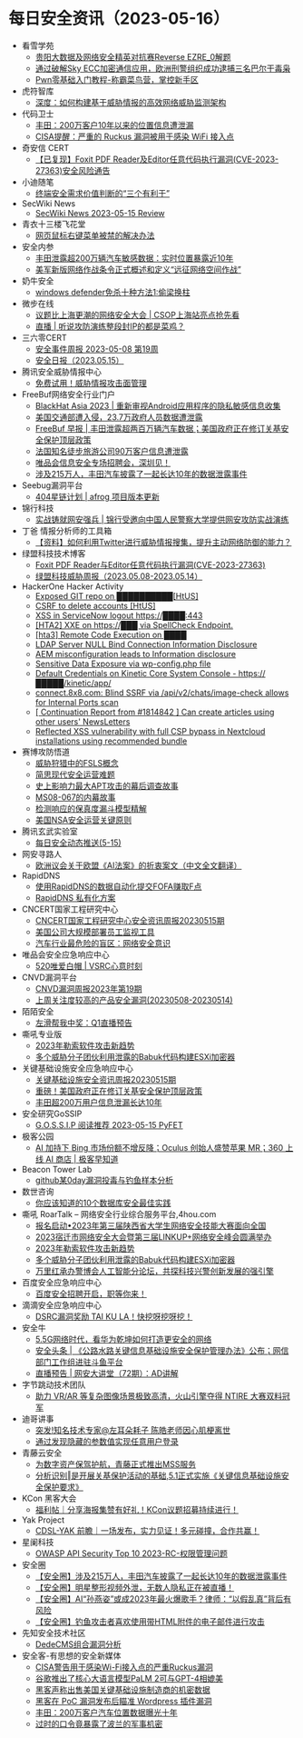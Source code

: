 # 每日安全资讯（2023-05-16）

- 看雪学苑
  - [贵阳大数据及网络安全精英对抗赛Reverse EZRE_0解题](https://mp.weixin.qq.com/s?__biz=MjM5NTc2MDYxMw==&mid=2458504494&idx=1&sn=2a76d7229f72d3aa2333ffdeaa7621ea&chksm=b18efda486f974b2a7fa1d5b94664c52c3a2052dbe68c441db8767c7ba6439a29abb7221beb4&scene=58&subscene=0#rd)
  - [通过破解Sky ECC加密通信应用，欧洲刑警组织成功逮捕三名巴尔干毒枭](https://mp.weixin.qq.com/s?__biz=MjM5NTc2MDYxMw==&mid=2458504494&idx=2&sn=c437134514a47ba6e04da8516a7d9073&chksm=b18efda486f974b20f0a24d425f156b94fdc646e6ec5635ea4007842c84c85fc8965a585737d&scene=58&subscene=0#rd)
  - [Pwn零基础入门教程-称霸菜鸟营，掌控新手区](https://mp.weixin.qq.com/s?__biz=MjM5NTc2MDYxMw==&mid=2458504494&idx=3&sn=172dad94f4a36d14a8ab13ebf7e113be&chksm=b18efda486f974b2faa92deba40e38b8ab0385c0aa5e417fcb2633e7dab85e5275bfb8cb3445&scene=58&subscene=0#rd)
- 虎符智库
  - [深度：如何构建基于威胁情报的高效网络威胁监测架构](https://mp.weixin.qq.com/s?__biz=MzIwNjYwMTMyNQ==&mid=2247489150&idx=1&sn=211b2401ee241defbe40e103d6df7d3f&chksm=971e7b7ca069f26a769bc605ef9733d2a1c8b62147a7ee15f760c956ede59ee5c07a5e38a894&scene=58&subscene=0#rd)
- 代码卫士
  - [丰田：200万客户10年以来的位置信息遭泄漏](https://mp.weixin.qq.com/s?__biz=MzI2NTg4OTc5Nw==&mid=2247516487&idx=1&sn=f4efa012077f32dc69c0f1df81f9b8ef&chksm=ea94b02ddde3393b2f35f3f52225ad056e88c629ef47571ab1250ed7296704566558e6bd24f6&scene=58&subscene=0#rd)
  - [CISA提醒：严重的 Ruckus 漏洞被用于感染 WiFi 接入点](https://mp.weixin.qq.com/s?__biz=MzI2NTg4OTc5Nw==&mid=2247516487&idx=2&sn=a0bd3a1e5ae0747b856ff42a50636fa1&chksm=ea94b02ddde3393b8a0a1ef90ddb1b3ee7f686b99ca6be0fbe36815c0c1d139cd46fda753f61&scene=58&subscene=0#rd)
- 奇安信 CERT
  - [【已复现】Foxit PDF Reader及Editor任意代码执行漏洞(CVE-2023-27363)安全风险通告](https://mp.weixin.qq.com/s?__biz=MzU5NDgxODU1MQ==&mid=2247498568&idx=1&sn=01741813c0e3733a78dd83b0886f6256&chksm=fe79dfd0c90e56c66466aaf9ad2a47a2f3cba5017b36136ac387f49e6bfdc11a4aceacb2d91d&scene=58&subscene=0#rd)
- 小迪随笔
  - [终端安全需求价值判断的“三个有利于”](https://mp.weixin.qq.com/s?__biz=MzAxMjIyNDE4Mg==&mid=2651759216&idx=1&sn=6fa78de1779119bb3cf99b793d04925b&chksm=804f11a9b73898bf6749059973b7a90d36d82430fb5c89274ac72a502ed1cd333ac706b97012&scene=58&subscene=0#rd)
- SecWiki News
  - [SecWiki News 2023-05-15 Review](http://www.sec-wiki.com/?2023-05-15)
- 青衣十三楼飞花堂
  - [网页鼠标右键菜单被禁的解决办法](https://mp.weixin.qq.com/s?__biz=MzUzMjQyMDE3Ng==&mid=2247486631&idx=1&sn=61f9dd070e8525957c1fd801a4ba38e3&chksm=fab2cf98cdc5468e4e556614fce43a075ae4d409b4597d5b5e164f9a26a7b78824f8aa6534cc&scene=58&subscene=0#rd)
- 安全内参
  - [丰田泄露超200万辆汽车敏感数据：实时位置暴露近10年](https://mp.weixin.qq.com/s?__biz=MzI4NDY2MDMwMw==&mid=2247508628&idx=1&sn=955f2615fbe78c268f548d25007dad57&chksm=ebfae5b4dc8d6ca2c8d7a1c0f3e89efcbdb964cd80ea492ac4aa41d33ddce39213afb0f4b9b1&scene=58&subscene=0#rd)
  - [美军新版网络作战条令正式概述和定义“远征网络空间作战”](https://mp.weixin.qq.com/s?__biz=MzI4NDY2MDMwMw==&mid=2247508628&idx=2&sn=9412b4c8e6ac0b6baa68f06a25f50b84&chksm=ebfae5b4dc8d6ca266b39b9ccad67563c28d90dea9c2c818657d86f803300a86061df1f6ef2d&scene=58&subscene=0#rd)
- 奶牛安全
  - [windows defender免杀十种方法1:偷梁换柱](https://mp.weixin.qq.com/s?__biz=MzU4NjY0NTExNA==&mid=2247489446&idx=1&sn=bad5a51ce871654586c685628bd0d824&chksm=fdf97cb3ca8ef5a53eb581430b7680465e48828400ff03828aa5fcc9f5cc08650e9688a59b22&scene=58&subscene=0#rd)
- 微步在线
  - [议题比上海更潮的网络安全大会 | CSOP上海站亮点抢先看](https://mp.weixin.qq.com/s?__biz=MzI5NjA0NjI5MQ==&mid=2650177144&idx=1&sn=15ac54c2831fc98ed453172a7678f246&chksm=f44885c4c33f0cd2a5777cb8e88536b5356741ab169995c1bc498e136aa6101db78c507a831a&scene=58&subscene=0#rd)
  - [直播 | 听说攻防演练整段封IP的都是菜鸡？](https://mp.weixin.qq.com/s?__biz=MzI5NjA0NjI5MQ==&mid=2650177144&idx=2&sn=585763158b0dcdaa70b764e5b6855360&chksm=f44885c4c33f0cd2688c0c9330538218f30833d03008e7057116e6e762c1a93d0c3ac5602620&scene=58&subscene=0#rd)
- 三六零CERT
  - [安全事件周报 2023-05-08 第19周](https://mp.weixin.qq.com/s?__biz=MzU5MjEzOTM3NA==&mid=2247492135&idx=1&sn=337431526cb28da4d5f5fffce157db7b&chksm=fe26e726c9516e3028b3b7ec9cad165de8294f8947011df15b3fae880b87546e7e182393d004&scene=58&subscene=0#rd)
  - [安全日报（2023.05.15）](https://mp.weixin.qq.com/s?__biz=MzU5MjEzOTM3NA==&mid=2247492135&idx=2&sn=f8719de0f26c52fa9ed2a5de4028bf24&chksm=fe26e726c9516e30eb948422379dfb733818b91a4db5c880fcf910655b403de6ec395cb724b6&scene=58&subscene=0#rd)
- 腾讯安全威胁情报中心
  - [免费试用！威胁情报攻击面管理](https://mp.weixin.qq.com/s?__biz=MzI5ODk3OTM1Ng==&mid=2247500847&idx=1&sn=c9a535c752b3aa099f4ce6173eda7d8f&chksm=ec9f1d5cdbe8944a8b69e71f40cba8355e1cef65f9e17814bd7c99ce072ffe78952b0a9d012d&scene=58&subscene=0#rd)
- FreeBuf网络安全行业门户
  - [BlackHat Asia 2023 | 重新审视Android应用程序的隐私敏感信息收集](https://www.freebuf.com/articles/database/366513.html)
  - [美国交通部遭入侵，23.7万政府人员数据遭泄露](https://www.freebuf.com/news/366467.html)
  - [FreeBuf 早报 | 丰田泄露超两百万辆汽车数据；美国政府正在修订关基安全保护顶层政策](https://www.freebuf.com/articles/366465.html)
  - [法国知名徒步旅游公司90万客户信息遭泄露](https://www.freebuf.com/news/366436.html)
  - [唯品会信息安全专场招聘会，深圳见！](https://www.freebuf.com/jobs/366433.html)
  - [涉及215万人，丰田汽车披露了一起长达10年的数据泄露事件](https://www.freebuf.com/news/366418.html)
- Seebug漏洞平台
  - [404星链计划 | afrog 项目版本更新](https://mp.weixin.qq.com/s?__biz=MzAxNDY2MTQ2OQ==&mid=2650968030&idx=1&sn=787c2e050f40df986968729268b1ba95&chksm=8079cdecb70e44fa8eb03ef3331978294ed64b457af236b0c202e2a5048f0743c6c09cbf84d5&scene=58&subscene=0#rd)
- 锦行科技
  - [实战铸就网安强兵 | 锦行受邀向中国人民警察大学提供网安攻防实战演练](https://mp.weixin.qq.com/s?__biz=MzIxNTQxMjQyNg==&mid=2247491507&idx=1&sn=1a466ff4a2ff7fe51033a1898beebeb9&chksm=9799e416a0ee6d007acebf413431c42bb040c4d49ecc4d31229cf3d190af1ca300dffc9bb37a&scene=58&subscene=0#rd)
- 丁爸 情报分析师的工具箱
  - [【资料】如何利用Twitter进行威胁情报搜集，提升主动网络防御的能力？](https://mp.weixin.qq.com/s?__biz=MzI2MTE0NTE3Mw==&mid=2651136292&idx=1&sn=dbc4b2c66bdabb2e342348d39ec68fe6&chksm=f1af561ec6d8df08e4078e6761c6280278eb0e19e6ecf21bda6d86d64734c565ff0c6c4e1b4c&scene=58&subscene=0#rd)
- 绿盟科技技术博客
  - [Foxit PDF Reader与Editor任意代码执行漏洞(CVE-2023-27363)](http://blog.nsfocus.net/foxit-pdf-readercve-2023-27363/)
  - [绿盟科技威胁周报（2023.05.08-2023.05.14）](http://blog.nsfocus.net/weeklyreport202320/)
- HackerOne Hacker Activity
  - [Exposed GIT repo on ██████████[HtUS]](https://hackerone.com/reports/1629822)
  - [CSRF to delete accounts [HtUS]](https://hackerone.com/reports/1629828)
  - [XSS in ServiceNow logout https://████:443](https://hackerone.com/reports/1699855)
  - [[HTA2] XXE on https://███ via SpellCheck Endpoint.](https://hackerone.com/reports/715949)
  - [[hta3] Remote Code Execution on ████](https://hackerone.com/reports/1072832)
  - [LDAP Server NULL Bind Connection Information Disclosure](https://hackerone.com/reports/1937235)
  - [AEM misconfiguration leads to Information disclosure](https://hackerone.com/reports/1939272)
  - [Sensitive Data Exposure via wp-config.php file](https://hackerone.com/reports/1912671)
  - [Default Credentials on Kinetic Core System Console - https://█████/kinetic/app/](https://hackerone.com/reports/1938693)
  - [connect.8x8.com: Blind SSRF via /api/v2/chats/image-check allows for Internal Ports scan](https://hackerone.com/reports/1875484)
  - [[ Continuation Report from #1814842 ] Can create articles using other users' NewsLetters](https://hackerone.com/reports/1818969)
  - [Reflected XSS vulnerability with full CSP bypass in Nextcloud installations using recommended bundle](https://hackerone.com/reports/1893186)
- 赛博攻防悟道
  - [威胁狩猎中的FSLS概念](https://mp.weixin.qq.com/s?__biz=MzI1MDA1MjcxMw==&mid=2649908106&idx=1&sn=bdf63373b20c13cc5fa24f4b92c08f95&chksm=f18eea8cc6f9639af5bdd659c51b745f117071c0b2017b050c72b6d6f9478cc73de623435f0d&scene=58&subscene=0#rd)
  - [简思现代安全运营难题](https://mp.weixin.qq.com/s?__biz=MzI1MDA1MjcxMw==&mid=2649908106&idx=2&sn=7ef3b2ef5e9cce842dea2ec42127c4a3&chksm=f18eea8cc6f9639a305dc7c2e35419290f93064aa2f276413061bc4d4ae4ea01a2fba5d36d98&scene=58&subscene=0#rd)
  - [史上影响力最大APT攻击的幕后调查故事](https://mp.weixin.qq.com/s?__biz=MzI1MDA1MjcxMw==&mid=2649908106&idx=3&sn=bc880c74cb5235323aa5bf3883d3a975&chksm=f18eea8cc6f9639a661e82182434f3379cc54fa38e789dc79e6469d7db57999befb6a4f8a843&scene=58&subscene=0#rd)
  - [MS08-067的内幕故事](https://mp.weixin.qq.com/s?__biz=MzI1MDA1MjcxMw==&mid=2649908106&idx=4&sn=435830c91bb852755e9f3efa3b674c46&chksm=f18eea8cc6f9639a85af60336812287ea6e8cf46d4371e246ac734a4eceb02cd4016bd7543a9&scene=58&subscene=0#rd)
  - [检测响应的保真度漏斗模型精解](https://mp.weixin.qq.com/s?__biz=MzI1MDA1MjcxMw==&mid=2649908106&idx=5&sn=ae095324eef88834ae8c5eae68456015&chksm=f18eea8cc6f9639af3cdb92d37992b931a5dd87735ad6db532a443f559eb6479c7beb8e737ae&scene=58&subscene=0#rd)
  - [美国NSA安全运营关键原则](https://mp.weixin.qq.com/s?__biz=MzI1MDA1MjcxMw==&mid=2649908106&idx=6&sn=95c5420e29b0f46bcd16558d9c7a5463&chksm=f18eea8cc6f9639ac7499f1da2873af9ef39cc74cfcad3855e58416d95eee94852cea406cad2&scene=58&subscene=0#rd)
- 腾讯玄武实验室
  - [每日安全动态推送(5-15)](https://mp.weixin.qq.com/s?__biz=MzA5NDYyNDI0MA==&mid=2651958972&idx=1&sn=d03d67c98afc2f9ec084d00903c28495&chksm=8baece23bcd947355e978ee449c80e6a68822a2decc1601bb2aa51fdc66ff48a3e83e4667c67&scene=58&subscene=0#rd)
- 网安寻路人
  - [欧洲议会关于欧盟《AI法案》的折衷案文（中文全文翻译）](https://mp.weixin.qq.com/s?__biz=MzIxODM0NDU4MQ==&mid=2247499858&idx=1&sn=de42e65d6e2b98593de8c948428e80a1&chksm=97e97db8a09ef4aec440e6d78bcb693a285b6a60010a984e3c3f5d59c6c96d047be342bc4834&scene=58&subscene=0#rd)
- RapidDNS
  - [使用RapidDNS的数据自动化提交FOFA赚取F点](https://mp.weixin.qq.com/s?__biz=Mzg4NDU0ODMxOQ==&mid=2247485764&idx=1&sn=e024430dba242bea42c5681cfb99c73d&chksm=cfb73ef4f8c0b7e275fa1e1f55d1d6b471722e41c9805d3db40fc934e0b9ddb0a9adb16d0794&scene=58&subscene=0#rd)
  - [RapidDNS 私有化方案](https://mp.weixin.qq.com/s?__biz=Mzg4NDU0ODMxOQ==&mid=2247485764&idx=2&sn=eb4f978a5a326d10bf67ab99985b8b6d&chksm=cfb73ef4f8c0b7e25a75be073d717578e6bcc13b7f08f511d557e8d46262def33b5f28629a95&scene=58&subscene=0#rd)
- CNCERT国家工程研究中心
  - [CNCERT国家工程研究中心安全资讯周报20230515期](https://mp.weixin.qq.com/s?__biz=MzUzNDYxOTA1NA==&mid=2247536863&idx=1&sn=a335d671945b7de81038326113d6b913&chksm=fa93e61ecde46f08d5d7e3e55450f65c630512c726af73848916d3c6765efbee85b4367df723&scene=58&subscene=0#rd)
  - [美国公司大规模部署员工监视工具](https://mp.weixin.qq.com/s?__biz=MzUzNDYxOTA1NA==&mid=2247536863&idx=2&sn=1d5914d3f999ffc00c149b9e6209472a&chksm=fa93e61ecde46f08cebf824f1368fdfba2a4fa639561260b3af7e4883b1bd88be6a2f3f56a46&scene=58&subscene=0#rd)
  - [汽车行业最危险的盲区：网络安全意识](https://mp.weixin.qq.com/s?__biz=MzUzNDYxOTA1NA==&mid=2247536863&idx=3&sn=bb5876e5b4e014de882aba848ba2d07a&chksm=fa93e61ecde46f089b1111af338af5c9400f3ddb0a14b7ad7f4423e7f480c3f818558394cb56&scene=58&subscene=0#rd)
- 唯品会安全应急响应中心
  - [520唯爱白帽 | VSRC心意时刻](https://mp.weixin.qq.com/s?__biz=MzI5ODE0ODA5MQ==&mid=2652281543&idx=1&sn=7859d4d1c335906c4cd1e41822324e74&chksm=f7487353c03ffa4535798edda1f1b36a966c05f277b64b108585d47142702d58509a790c7b6d&scene=58&subscene=0#rd)
- CNVD漏洞平台
  - [CNVD漏洞周报2023年第19期](https://mp.weixin.qq.com/s?__biz=MzU3ODM2NTg2Mg==&mid=2247493344&idx=1&sn=84ce337b7d1e2cd0a14b84be1e5bb7a7&chksm=fd74d629ca035f3fab8a7140e2970a147288c415847b2afc2bb455a98cfedc3481cf876f0c1b&scene=58&subscene=0#rd)
  - [上周关注度较高的产品安全漏洞(20230508-20230514)](https://mp.weixin.qq.com/s?__biz=MzU3ODM2NTg2Mg==&mid=2247493344&idx=2&sn=1af5daf5e77d07abd3ed0ea96ecd4971&chksm=fd74d629ca035f3fe91225c72c074d6a64a913827d27202b90f380a2adef9af58b479f9976bb&scene=58&subscene=0#rd)
- 陌陌安全
  - [左滑帮我中奖：Q1直播预告](https://mp.weixin.qq.com/s?__biz=MzI2OTYzOTQzNw==&mid=2247487826&idx=1&sn=235f5f1cdd4e67fc6a2fa7f80e9343cf&chksm=eadc1b30ddab9226bf43cf9e97d995209e510d3cc98ad49afb2c89de29dbdc4fc8f63f0c00fd&scene=58&subscene=0#rd)
- 嘶吼专业版
  - [2023年勒索软件攻击新趋势](https://mp.weixin.qq.com/s?__biz=MzI0MDY1MDU4MQ==&mid=2247561198&idx=1&sn=29201e53772fb2ee724108029abe329e&chksm=e9143fd4de63b6c29d37e60d938b2c7006c9ad28edc7b6e9ae0122c24563a9295574987e1536&scene=58&subscene=0#rd)
  - [多个威胁分子团伙利用泄露的Babuk代码构建ESXi加密器](https://mp.weixin.qq.com/s?__biz=MzI0MDY1MDU4MQ==&mid=2247561198&idx=2&sn=eca888b26dd694d579ac11cd0ea92712&chksm=e9143fd4de63b6c2738d24d5a5bd9d7a1b379f3dc89be247f6b5bed265a92d5264885e091343&scene=58&subscene=0#rd)
- 关键基础设施安全应急响应中心
  - [关键基础设施安全资讯周报20230515期](https://mp.weixin.qq.com/s?__biz=MzkyMzAwMDEyNg==&mid=2247536756&idx=1&sn=ea23f05597636fa818959e24349fda15&chksm=c1e9dc25f69e5533baa0ce41c1369ba784c0aef1c2e00c2aecfb1e8a434e3dc452a911db2023&scene=58&subscene=0#rd)
  - [重磅！美国政府正在修订关基安全保护顶层政策](https://mp.weixin.qq.com/s?__biz=MzkyMzAwMDEyNg==&mid=2247536756&idx=2&sn=cf337063d3cbb4601176d053d914b0cd&chksm=c1e9dc25f69e5533e099fd933f0383a17cdb44fe68b2c0e23f9af477a0cd2eeeda2c5e83c054&scene=58&subscene=0#rd)
  - [丰田超200万用户信息泄漏长达10年](https://mp.weixin.qq.com/s?__biz=MzkyMzAwMDEyNg==&mid=2247536756&idx=3&sn=8ec2b3c167c90210990d3f8d8ccd214f&chksm=c1e9dc25f69e553361d0a0d061a424159ad0090f1270ff6ffa17d9932c5617e4142070b98f32&scene=58&subscene=0#rd)
- 安全研究GoSSIP
  - [G.O.S.S.I.P 阅读推荐 2023-05-15 PyFET](https://mp.weixin.qq.com/s?__biz=Mzg5ODUxMzg0Ng==&mid=2247495185&idx=1&sn=75b3b9d91f086396356df15184630c0b&chksm=c063c0c8f71449de9d09a1225359e38318c60f07b34229b11b0b037cd7bba6d2ecb85994f1a0&scene=58&subscene=0#rd)
- 极客公园
  - [AI 加持下 Bing 市场份额不增反降；Oculus 创始人盛赞苹果 MR；360 上线 AI 商店 | 极客早知道](https://mp.weixin.qq.com/s?__biz=MTMwNDMwODQ0MQ==&mid=2652992344&idx=1&sn=b416753e9ef4c955336a1895b44b4d44&chksm=7e540eee492387f8f96ca33a852ec845eddb6679f3705eabae426ae491e070afe5e04a3b0b7a&scene=58&subscene=0#rd)
- Beacon Tower Lab
  - [github某0day漏洞投毒与钓鱼样本分析](https://mp.weixin.qq.com/s?__biz=MzkzNjMxNDM0Mg==&mid=2247485969&idx=1&sn=e73e23e8a943e491e24cb69fe7de5021&chksm=c2a1de98f5d6578e3ed3d5e379f40168f35563e8cdc830a0fd4abc405bc23b7ce07e4b24276f&scene=58&subscene=0#rd)
- 数世咨询
  - [你应该知道的10个数据库安全最佳实践](https://mp.weixin.qq.com/s?__biz=MzkxNzA3MTgyNg==&mid=2247498083&idx=1&sn=58fa1054a8c11dd47e28bad645630c5e&chksm=c1448bdef63302c897a67294c0810c787fb703d4108b62dafc7d827538bf3b128591d2e206ef&scene=58&subscene=0#rd)
- 嘶吼 RoarTalk – 网络安全行业综合服务平台,4hou.com
  - [报名启动•2023年第三届陕西省大学生网络安全技能大赛面向全国](https://www.4hou.com/posts/poZX)
  - [2023宿迁市网络安全大会暨第三届LINKUP+网络安全峰会圆满举办](https://www.4hou.com/posts/qpQD)
  - [2023年勒索软件攻击新趋势](https://www.4hou.com/posts/gDpZ)
  - [多个威胁分子团伙利用泄露的Babuk代码构建ESXi加密器](https://www.4hou.com/posts/rq2k)
  - [万里红承办警博会人工智能分论坛，共探科技兴警创新发展的强引擎](https://www.4hou.com/posts/m0qE)
- 百度安全应急响应中心
  - [百度安全招聘开启，职等你来！](https://mp.weixin.qq.com/s?__biz=MzA4ODc0MTIwMw==&mid=2652538247&idx=1&sn=7134a8b05e76ef91f7a949ac4cb52843&chksm=8bcba1bbbcbc28ad38f463bc11f087edb04a0474853463d12d2bc42c86d9a4be6af01d64bf92&scene=58&subscene=0#rd)
- 滴滴安全应急响应中心
  - [DSRC漏洞奖励 TAI KU LA！快挖呀挖呀挖！](https://mp.weixin.qq.com/s?__biz=MzA3Mzk1MDk1NA==&mid=2651908118&idx=1&sn=9d35cd44172636fc65732cde95a5dbbf&chksm=84e37b93b394f285d7ebd5f9562be0a9d98f74c7eb9ba9578a2135317a9f354bb8535fa93a15&scene=58&subscene=0#rd)
- 安全牛
  - [5.5G网络时代，看华为乾坤如何打造更安全的网络](https://mp.weixin.qq.com/s?__biz=MjM5Njc3NjM4MA==&mid=2651123919&idx=1&sn=f4808eff8ad5788ef6036bae7efb9940&chksm=bd14401c8a63c90a55ef0bd6bf6d37a7238f9c6ddc31593d7cc83d3eb6f52a1714563810a2bb&scene=58&subscene=0#rd)
  - [安全头条 | 《公路水路关键信息基础设施安全保护管理办法》公布；网信部门工作组进驻斗鱼平台](https://mp.weixin.qq.com/s?__biz=MjM5Njc3NjM4MA==&mid=2651123919&idx=2&sn=be6732efeb1943160eb1cf593111b47a&chksm=bd14401c8a63c90a63945cc6e7544a5f01a5972a936ff44c19a929e754a0609c56821c72c7e3&scene=58&subscene=0#rd)
  - [直播预告 | 网安大讲堂（72期）：AD讲解](https://mp.weixin.qq.com/s?__biz=MjM5Njc3NjM4MA==&mid=2651123919&idx=3&sn=96d0054ead80f5dc5d3dbd6592196aff&chksm=bd14401c8a63c90a43531be5249cd44fc460719c7af389af7559c9c51de88cd68b66d6ac5629&scene=58&subscene=0#rd)
- 字节跳动技术团队
  - [助力 VR/AR 等复杂图像场景极致高清，火山引擎夺得 NTIRE 大赛双料冠军](https://mp.weixin.qq.com/s?__biz=MzI1MzYzMjE0MQ==&mid=2247502695&idx=1&sn=7cd5b4c1dc97b69333f524922bdd220a&chksm=e9d30085dea4899374ea899ca8a791424d4f315c55e7013d45bd7fb58fa7b6e19600acd9aefe&scene=58&subscene=0#rd)
- 迪哥讲事
  - [突发!知名技术专家@左耳朵耗子 陈皓老师因心肌梗离世](https://mp.weixin.qq.com/s?__biz=MzIzMTIzNTM0MA==&mid=2247489249&idx=1&sn=e014076b6f825278bd5aa4f33bc585fb&chksm=e8a61c82dfd1959495c6e86188c47ab5aeb10b2265f7f8cae5749bcd41268421f4b776752480&scene=58&subscene=0#rd)
  - [通过发现隐藏的参数值实现任意用户登录](https://mp.weixin.qq.com/s?__biz=MzIzMTIzNTM0MA==&mid=2247489249&idx=2&sn=a3b275ab8db8791d276a1e166de945c9&chksm=e8a61c82dfd195942ab4240dcd27da114af8d6e6c5bce37a88d40e959e36a1031e2d37c21fed&scene=58&subscene=0#rd)
- 青藤云安全
  - [为数字资产保驾护航，青藤正式推出MSS服务](https://mp.weixin.qq.com/s?__biz=MzAwNDE4Mzc1NA==&mid=2650844506&idx=1&sn=33f3d340f5076f14ae563ccb749922f4&chksm=80dbceffb7ac47e90d0da7431613be8a80692cd82381cb77441f92ada5e45b4abae22ec0ea26&scene=58&subscene=0#rd)
  - [分析识别‖是开展关基保护活动的基础,5.1正式实施《关键信息基础设施安全保护要求》](https://mp.weixin.qq.com/s?__biz=MzAwNDE4Mzc1NA==&mid=2650844506&idx=2&sn=c7c17fb0452bdc1ba66a74da7825bba4&chksm=80dbceffb7ac47e950c15e05d90491376236b465cf656d035d6ec222f5403bc561b8a0850dde&scene=58&subscene=0#rd)
- KCon 黑客大会
  - [福利帖｜分享海报集赞有好礼！KCon议题招募持续进行！](https://mp.weixin.qq.com/s?__biz=MzIzOTAwNzc1OQ==&mid=2651136266&idx=1&sn=e1d1d19b5e46065ca891be5f408e9465&chksm=f2c1206ac5b6a97cd47ba4e39cff2846fd948bcbc5a137241834a3a9362d3adad2d401815e8b&scene=58&subscene=0#rd)
- Yak Project
  - [CDSL-YAK 前瞻｜一场发布，实力见证！多元碰撞，合作共赢！](https://mp.weixin.qq.com/s?__biz=Mzk0MTM4NzIxMQ==&mid=2247496458&idx=1&sn=13dc77dfcb5a2888ca5701d4ba4d75d5&chksm=c2d18faef5a606b8cd0b718e92fd8723718048be7fada857f3b754ffd16364268d562e0cb3c4&scene=58&subscene=0#rd)
- 星阑科技
  - [OWASP API Security Top 10 2023-RC-权限管理问题](https://mp.weixin.qq.com/s?__biz=Mzg5NjEyMjA5OQ==&mid=2247497675&idx=1&sn=832b692896d77aa29688cd9462756274&chksm=c0075a57f770d3418b526c4987af4f5e0720cc1b4db23bbdd9dc0ae9628a07880a49a92d0655&scene=58&subscene=0#rd)
- 安全圈
  - [【安全圈】涉及215万人，丰田汽车披露了一起长达10年的数据泄露事件](https://mp.weixin.qq.com/s?__biz=MzIzMzE4NDU1OQ==&mid=2652034469&idx=1&sn=e39daae24016ac61aad6864e18eaa4e4&chksm=f36ff9e5c41870f346be4e7cb52c91e2949766bdc87387273d1527f97ae3dbc889c9cc902e6b&scene=58&subscene=0#rd)
  - [【安全圈】明星整形视频外泄，无数人隐私正在被直播！](https://mp.weixin.qq.com/s?__biz=MzIzMzE4NDU1OQ==&mid=2652034469&idx=2&sn=59f9335c4780976afb3ffd01d7f12852&chksm=f36ff9e5c41870f34c1062b64afe4025f54d23bf9902dbabb720d2a94a0828208b3a899b27ca&scene=58&subscene=0#rd)
  - [【安全圈】AI“孙燕姿”或成2023年最火爆歌手？律师：“以假乱真”背后有风险](https://mp.weixin.qq.com/s?__biz=MzIzMzE4NDU1OQ==&mid=2652034469&idx=3&sn=4c6e93e8666a27e45d110bf8d3750ea5&chksm=f36ff9e5c41870f31859622bc76c3d53f676b876d6012176d88d8978746ab3de91a127f8e616&scene=58&subscene=0#rd)
  - [【安全圈】钓鱼攻击者喜欢使用带HTML附件的电子邮件进行攻击](https://mp.weixin.qq.com/s?__biz=MzIzMzE4NDU1OQ==&mid=2652034469&idx=4&sn=9c46720f27d1b07d92f1131a2da451d1&chksm=f36ff9e5c41870f3b78d06833f6095a4b12389d4041d6f74ea4db03edb9d2778f8b2fae51d1e&scene=58&subscene=0#rd)
- 先知安全技术社区
  - [DedeCMS组合漏洞分析](https://xz.aliyun.com/t/12526)
- 安全客-有思想的安全新媒体
  - [CISA警告用于感染Wi-Fi接入点的严重Ruckus漏洞](https://www.anquanke.com/post/id/288761)
  - [谷歌推出了核心大语言模型PaLM 2可与GPT-4相媲美](https://www.anquanke.com/post/id/288757)
  - [黑客声称出售美国关键基础设施制造商的机密数据](https://www.anquanke.com/post/id/288752)
  - [黑客在 PoC 漏洞发布后瞄准 Wordpress 插件漏洞](https://www.anquanke.com/post/id/288747)
  - [丰田：200万客户汽车位置数据曝光十年](https://www.anquanke.com/post/id/288743)
  - [过时的口令竟暴露了波兰的军事机密](https://www.anquanke.com/post/id/288739)

